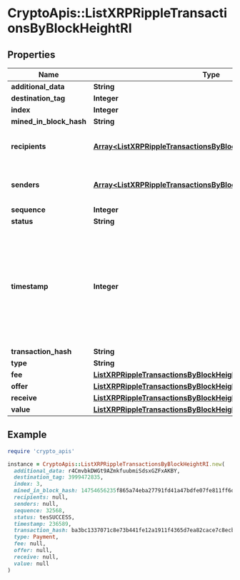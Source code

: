# CryptoApis::ListXRPRippleTransactionsByBlockHeightRI

## Properties

| Name | Type | Description | Notes |
| ---- | ---- | ----------- | ----- |
| **additional_data** | **String** |  | [optional] |
| **destination_tag** | **Integer** |  | [optional] |
| **index** | **Integer** |  |  |
| **mined_in_block_hash** | **String** |  |  |
| **recipients** | [**Array&lt;ListXRPRippleTransactionsByBlockHeightRIRecipientsInner&gt;**](ListXRPRippleTransactionsByBlockHeightRIRecipientsInner.md) | Object Array representation of transaction receivers |  |
| **senders** | [**Array&lt;ListXRPRippleTransactionsByBlockHeightRISendersInner&gt;**](ListXRPRippleTransactionsByBlockHeightRISendersInner.md) | Object Array representation of transaction senders |  |
| **sequence** | **Integer** |  |  |
| **status** | **String** |  |  |
| **timestamp** | **Integer** | Defines the exact date/time in Unix Timestamp when this transaction was mined, confirmed or first seen in Mempool, if it is unconfirmed. |  |
| **transaction_hash** | **String** |  |  |
| **type** | **String** |  |  |
| **fee** | [**ListXRPRippleTransactionsByBlockHeightRIFee**](ListXRPRippleTransactionsByBlockHeightRIFee.md) |  |  |
| **offer** | [**ListXRPRippleTransactionsByBlockHeightRIOffer**](ListXRPRippleTransactionsByBlockHeightRIOffer.md) |  |  |
| **receive** | [**ListXRPRippleTransactionsByBlockHeightRIReceive**](ListXRPRippleTransactionsByBlockHeightRIReceive.md) |  |  |
| **value** | [**ListXRPRippleTransactionsByBlockHeightRIValue**](ListXRPRippleTransactionsByBlockHeightRIValue.md) |  |  |

## Example

```ruby
require 'crypto_apis'

instance = CryptoApis::ListXRPRippleTransactionsByBlockHeightRI.new(
  additional_data: r4CmvbkDWGt9AZmkfuubmiSdsxGZFxAKBY,
  destination_tag: 3999472835,
  index: 3,
  mined_in_block_hash: 14754656235f865a74eba27791fd41a47bdfe07fe811ff6d78f53db32e129e39,
  recipients: null,
  senders: null,
  sequence: 32568,
  status: tesSUCCESS,
  timestamp: 236589,
  transaction_hash: ba3bc1337071c8e73b441fe12a1911f4365d7ea82cace7c8ecba3ee9f364978b,
  type: Payment,
  fee: null,
  offer: null,
  receive: null,
  value: null
)
```

